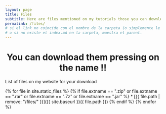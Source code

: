 ```yaml
---
layout: page
title: Files
subtitle: Here are files mentioned on my tutorials those you can download them pressing in the name of each of them.
permalink: /files/
# si el link no coincide con el nombre de la carpeta (o simplemente le ponemos undefinedurl/, nos manda al parent).
# o si no existe el index.md en la carpeta, muestra el parent.
---
```

<div align="center"><h1> You can download them pressing on the name !! </h1> </div>
<p> List of files on my website for your download </p>
{% for file in site.static_files %}
  {% if file.extname == ".zip" or file.extname == ".rar" or file.extname == ".7z" or file.extname == ".jar" %}
   * [{{ file.path | remove: "/files/" }}]({{ site.baseurl }}{{ file.path }})
  {% endif %}
{% endfor %}


